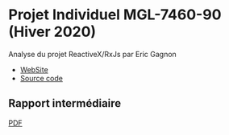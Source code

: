 # Projet Individuel MGL-7460-90 (Hiver 2020)
Analyse du projet ReactiveX/RxJs par Eric Gagnon
* [WebSite](https://rxjs.dev/)
* [Source code](https://github.com/ReactiveX/rxjs)

## Rapport intermédiaire
 [PDF](https://github.com/egagnon77/h20-mgl-7460/blob/master/rapports/rapport_intermediaire.pdf)
